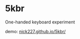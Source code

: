 <h1>5kbr</h1>
One-handed keyboard experiment

demo: <a href="nick227.github.io/5kbr/">nick227.github.io/5kbr/</a>
